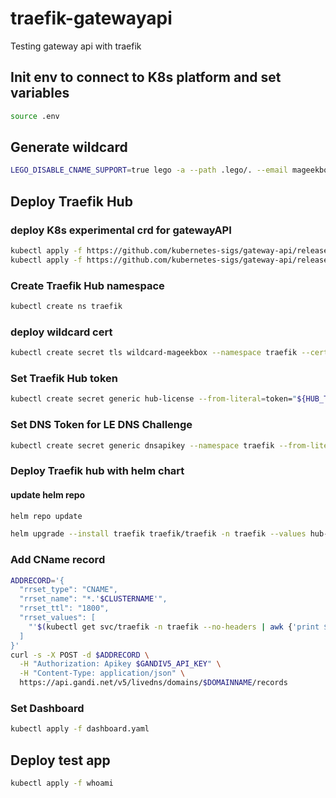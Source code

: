 # traefik-gatewayapi

Testing gateway api with traefik

## Init env to connect to K8s platform and set variables

```bash
source .env
```

## Generate wildcard

```bash
LEGO_DISABLE_CNAME_SUPPORT=true lego -a --path .lego/. --email mageekbox@gmail.com --dns gandiv5 -d "${CLUSTERNAME}.${DOMAINNAME}" -d "*.${CLUSTERNAME}.${DOMAINNAME}" run
```

## Deploy Traefik Hub

### deploy K8s experimental crd for gatewayAPI

```bash
kubectl apply -f https://github.com/kubernetes-sigs/gateway-api/releases/download/v1.2.0/standard-install.yaml
kubectl apply -f https://github.com/kubernetes-sigs/gateway-api/releases/download/v1.2.0/experimental-install.yaml
```

### Create Traefik Hub namespace

```bash
kubectl create ns traefik
```

### deploy wildcard cert

```bash
kubectl create secret tls wildcard-mageekbox --namespace traefik --cert=.lego/certificates/${CLUSTERNAME}.${DOMAINNAME}.crt --key=.lego/certificates/${CLUSTERNAME}.${DOMAINNAME}.key
```

### Set Traefik Hub token

```bash
kubectl create secret generic hub-license --from-literal=token="${HUB_TOKEN}" -n traefik
```

### Set DNS Token for LE DNS Challenge

```bash
kubectl create secret generic dnsapikey --namespace traefik --from-literal=token=${GANDIV5_API_KEY}
```

### Deploy Traefik hub with helm chart

#### update helm repo

```bash
helm repo update
```

```bash
helm upgrade --install traefik traefik/traefik -n traefik --values hub-values.yaml
```

### Add CName record

```bash
ADDRECORD='{
  "rrset_type": "CNAME",
  "rrset_name": "*.'$CLUSTERNAME'",
  "rrset_ttl": "1800",
  "rrset_values": [
    "'$(kubectl get svc/traefik -n traefik --no-headers | awk {'print $4'})'."
  ]
}'
curl -s -X POST -d $ADDRECORD \
  -H "Authorization: Apikey $GANDIV5_API_KEY" \
  -H "Content-Type: application/json" \
  https://api.gandi.net/v5/livedns/domains/$DOMAINNAME/records
```

### Set Dashboard

```bash
kubectl apply -f dashboard.yaml
```

## Deploy test app

```bash
kubectl apply -f whoami
```
